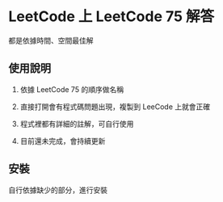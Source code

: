 # LeetCode 上 LeetCode 75 解答 
都是依據時間、空間最佳解

## 使用說明
1. 依據 LeetCode 75 的順序做名稱

2. 直接打開會有程式碼問題出現，複製到 LeeCode 上就會正確

3. 程式裡都有詳細的註解，可自行使用

4. 目前還未完成，會持續更新

## 安裝

自行依據缺少的部分，進行安裝
